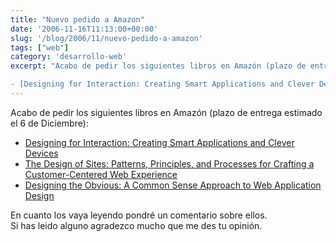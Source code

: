 ```yaml
---
title: "Nuevo pedido a Amazon"
date: '2006-11-16T11:13:00+00:00'
slug: '/blog/2006/11/nuevo-pedido-a-amazon'
tags: ["web"]
category: 'desarrollo-web'
excerpt: "Acabo de pedir los siguientes libros en Amazón (plazo de entrega estimado el 6 de Diciembre):

- [Designing for Interaction: Creating Smart Applications and Clever Devices](http://www.amazon.com/gp/pro..."
---
```

Acabo de pedir los siguientes libros en Amazón (plazo de entrega estimado el 6 de Diciembre):

- [Designing for Interaction: Creating Smart Applications and Clever Devices](http://www.amazon.com/gp/product/0321432061/105-1039373-3403646)
- [The Design of Sites: Patterns, Principles, and Processes for Crafting a Customer-Centered Web Experience](http://www.amazon.com/gp/product/020172149X/105-1039373-3403646)
- [Designing the Obvious: A Common Sense Approach to Web Application Design](http://www.amazon.com/Designing-Obvious-Common-Approach-Application/dp/032145345X/sr=1-1/qid=1164968244/ref=sr_1_1/105-1039373-3403646?ie=UTF8&s=books)

En cuanto los vaya leyendo pondré un comentario sobre ellos.  
Si has leido alguno agradezco mucho que me des tu opinión.

